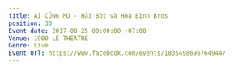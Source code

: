 ```yaml
---
title: AI CŨNG MƠ - Hải Bột và Hoà Bình Bros
position: 30
Event date: 2017-08-25 00:00:00 +07:00
Venue: 1900 LE THÉÂTRE
Genre: Live
Event Url: https://www.facebook.com/events/1835498696764944/
---
```


